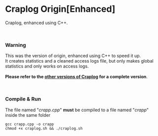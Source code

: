# Craplog Origin[Enhanced]

Craplog, enhanced using C++.

<br/>

### Warning

This was the version of origin, enhanced using C++ to speed it up.<br/>
It creates statistics and a cleaned access logs file, but only makes global statistics and only works on access logs.<br/><br/>
**Please refer to the [other versions of Craplog](https://github.com/elB4RTO/CRAPLOG) for a complete version**.

<br/>

### Compile & Run

The file named "*crapp.cpp*" **must** be compiled to a file named "*crapp*" inside the same folder

```
gcc crapp.cpp -o crapp
chmod +x craplog.sh && ./craplog.sh
```

<br/>
